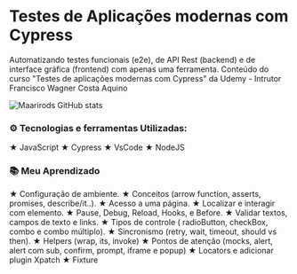 # Testes de Aplicações modernas com Cypress
Automatizando testes funcionais (e2e), de API Rest (backend) e de interface gráfica (frontend) com apenas uma ferramenta.
Conteúdo do curso "Testes de aplicações modernas com Cypress" da Udemy - Intrutor Francisco Wagner Costa Aquino

![Maarirods GitHub stats](https://github-readme-stats.vercel.app/api?username=maarirods&show_icons=true&theme=tokyonight)

### ⚙️ Tecnologias e ferramentas Utilizadas: 
★ JavaScript 
★ Cypress
★ VsCode
★ NodeJS

### 📚 Meu Aprendizado
★ Configuração de ambiente.
★ Conceitos (arrow function, asserts, promises, describe/it..).
★ Acesso a uma página.
★ Localizar e interagir com elemento.
★ Pause, Debug, Reload, Hooks, e Before.
★ Validar textos, campos de texto e links.
★ Tipos de controle ( radioButton, checkBox, combo e combo múltiplo).
★ Sincronismo (retry, wait, timeout, should vs then).
★ Helpers (wrap, its, invoke)
★ Pontos de atenção (mocks, alert, alert com sub, confirm, prompt, iframe e popup)
★ Locators e adicionar plugin Xpatch
★ Fixture
